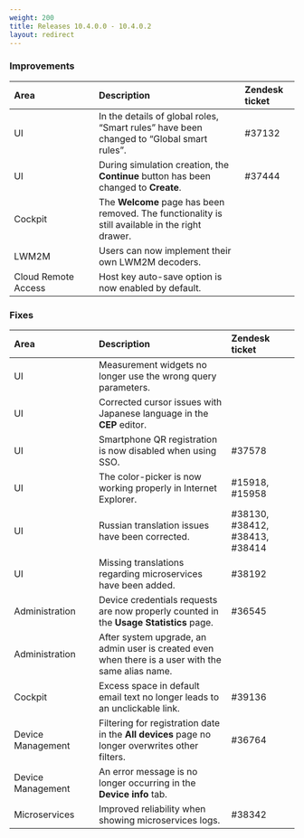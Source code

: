 ```yaml
---
weight: 200
title: Releases 10.4.0.0 - 10.4.0.2
layout: redirect
---
```


### Improvements

<table>
<col width = 150>
<thead>
<tr>
<th style="text-align:left">Area</th>
<th style="text-align:left">Description</th>
<th style="text-align:left">Zendesk ticket</th>
</tr>
</thead>
<tbody>
<tr>
<td style="text-align:left">UI</td>
<td style="text-align:left">In the details of global roles, “Smart rules” have been changed to “Global smart rules”.</td>
<td>#37132 </td>
</tr>
<tr>
<td style="text-align:left">UI</td>
<td style="text-align:left">During simulation creation, the <strong>Continue</strong> button has been changed to <strong>Create</strong>.</td>
<td>#37444</td>
</tr>
<tr>
<td style="text-align:left">Cockpit</td>
<td style="text-align:left">The <strong>Welcome</strong> page has been removed. The functionality is still available in the right drawer.</td>
<td> </td>
</tr>
<tr>
<td style="text-align:left">LWM2M</td>
<td style="text-align:left">Users can now implement their own LWM2M decoders.</td>
<td> </td>
</tr>
<tr>
<td style="text-align:left">Cloud Remote Access</td>
<td style="text-align:left">Host key auto-save option is now enabled by default.</td>
<td> </td>
</tr>
</tbody>
</table>

### Fixes

<table>
<colgroup><col width="150">
</colgroup><thead>
<tr>
<th style="text-align:left">Area</th>
<th style="text-align:left">Description</th>
<th style="text-align:left">Zendesk ticket</th>
</tr>
</thead>
<tbody>
<tr>
<td style="text-align:left">UI</td>
<td style="text-align:left">Measurement widgets no longer use the wrong query parameters.</td>
<td> </td>
</tr>
<tr>
<td style="text-align:left">UI</td>
<td style="text-align:left">Corrected cursor issues with Japanese language in the <strong>CEP</strong> editor.</td>
<td> </td>
</tr>
<tr>
<td style="text-align:left">UI</td>
<td style="text-align:left">Smartphone QR registration is now disabled when using SSO.</td>
<td style="text-align:left">#37578 </td>
</tr>
<tr>
<td style="text-align:left">UI</td>
<td style="text-align:left">The color-picker is now working properly in Internet Explorer.</td>
<td style="text-align:left">#15918, #15958</td>
</tr>
<tr>
<td style="text-align:left">UI</td>
<td style="text-align:left">Russian translation issues have been corrected.
</td>
<td style="text-align:left">#38130, #38412, #38413, #38414</td>
</tr>
<tr>
<td style="text-align:left">UI</td>
<td style="text-align:left">Missing translations regarding microservices have been added.</td>
<td style="text-align:left">#38192</td>
</tr>
<tr>
<td style="text-align:left">Administration</td>
<td style="text-align:left">Device credentials requests are now properly counted in the <strong>Usage Statistics</strong> page.</td>
<td style="text-align:left">#36545 </td>
</tr>
<tr>
<td style="text-align:left">Administration</td>
<td style="text-align:left">After system upgrade, an admin user is created even when there is a user with the same alias name.</td>
<td> </td>
</tr>
<tr>
<td style="text-align:left">Cockpit</td>
<td style="text-align:left">Excess space in default email text no longer leads to an unclickable link.</td>
<td style="text-align:left">#39136 </td>
</tr>
<tr>
<td style="text-align:left">Device Management</td>
<td style="text-align:left">Filtering for registration date in the <strong>All devices</strong> page no longer overwrites other filters. </td>
<td style="text-align:left">#36764</td>
</tr>
<tr>
<td style="text-align:left">Device Management</td>
<td style="text-align:left"> An error message is no longer occurring in the <strong>Device info</strong> tab.</td>
<td style="text-align:left"> </td>
</tr>
<tr>
<td style="text-align:left">Microservices</td>
<td style="text-align:left">Improved reliability when showing microservices logs.</td>
<td style="text-align:left">#38342</td>
</tr>
</tbody>
</table>